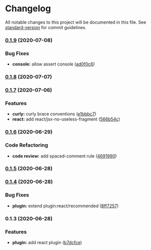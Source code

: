 # Changelog

All notable changes to this project will be documented in this file. See [standard-version](https://github.com/conventional-changelog/standard-version) for commit guidelines.

### [0.1.9](https://github.com/alanhg/stacker-eslint-config-react/compare/v0.1.8...v0.1.9) (2020-07-08)


### Bug Fixes

* **console:** allow assert console ([ad0f0c6](https://github.com/alanhg/stacker-eslint-config-react/commit/ad0f0c66df36b4cab2920ba6cea6a282c0b8107c))

### [0.1.8](https://github.com/alanhg/stacker-eslint-config-react/compare/v0.1.7...v0.1.8) (2020-07-07)

### [0.1.7](https://github.com/alanhg/stacker-eslint-config-react/compare/v0.1.6...v0.1.7) (2020-07-06)


### Features

* **curly:** curly brace conventions ([e1bbbc7](https://github.com/alanhg/stacker-eslint-config-react/commit/e1bbbc7fe8de577e25320c6e222bdd71d3cd6684))
* **react:** add react/jsx-no-useless-fragment ([566b54c](https://github.com/alanhg/stacker-eslint-config-react/commit/566b54ca987916a61d135e117fbc9036addec2ba))

### [0.1.6](https://github.com/alanhg/stacker-eslint-config-react/compare/v0.1.5...v0.1.6) (2020-06-29)


### Code Refactoring

* **code review:** add spaced-comment rule ([4691990](https://github.com/alanhg/stacker-eslint-config-react/commit/469199026f7fc144d078b1d81158645dd0f6ad18))

### [0.1.5](https://github.com/alanhg/stacker-eslint-config-react/compare/v0.1.4...v0.1.5) (2020-06-28)

### [0.1.4](https://github.com/alanhg/stacker-eslint-config-react/compare/v0.1.3...v0.1.4) (2020-06-28)


### Bug Fixes

* **plugin:** extend plugin:react/recommended ([8ff7257](https://github.com/alanhg/stacker-eslint-config-react/commit/8ff72577611cc5e1bc20675b353be4738f9a06fe))

### 0.1.3 (2020-06-28)


### Features

* **plugin:** add react plugin ([b7dcfce](https://github.com/alanhg/stacker-eslint-config-react/commit/b7dcfcea93e87ba7880a2975f6ea3af48fd12ea0))
